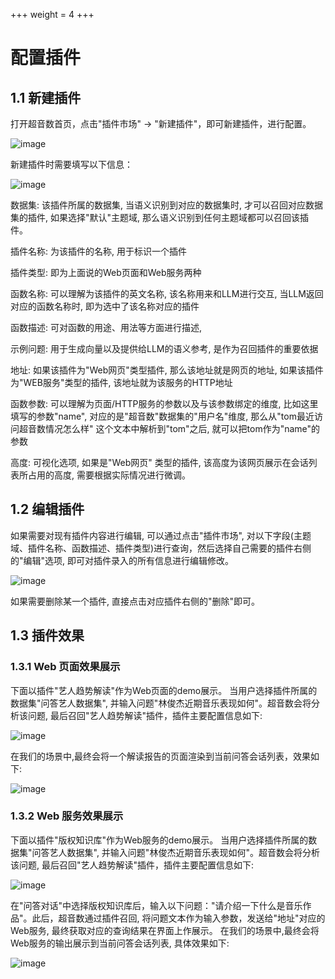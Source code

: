+++
weight = 4
+++

# 配置插件

## 1.1 新建插件 ##

打开超音数首页，点击"插件市场" -> "新建插件"，即可新建插件，进行配置。

![image](/img/plugin_new.jpg)

新建插件时需要填写以下信息：

![image](/img/plugin_info.jpg)
<br>

<p>数据集: 该插件所属的数据集, 当语义识别到对应的数据集时, 才可以召回对应数据集的插件, 如果选择"默认"主题域, 那么语义识别到任何主题域都可以召回该插件。
<p>插件名称: 为该插件的名称, 用于标识一个插件
<p>插件类型: 即为上面说的Web页面和Web服务两种
<p>函数名称: 可以理解为该插件的英文名称, 该名称用来和LLM进行交互, 当LLM返回对应的函数名称时, 即为选中了该名称对应的插件
<p>函数描述: 可对函数的用途、用法等方面进行描述,
<p>示例问题: 用于生成向量以及提供给LLM的语义参考, 是作为召回插件的重要依据
<p>地址: 如果该插件为"Web网页"类型插件, 那么该地址就是网页的地址, 如果该插件为"WEB服务"类型的插件, 该地址就为该服务的HTTP地址
<p>函数参数: 可以理解为页面/HTTP服务的参数以及与该参数绑定的维度, 比如这里填写的参数"name", 对应的是"超音数"数据集的"用户名"维度, 那么从"tom最近访问超音数情况怎么样" 这个文本中解析到"tom"之后, 就可以把tom作为"name"的参数
<p>高度: 可视化选项, 如果是"Web网页" 类型的插件, 该高度为该网页展示在会话列表所占用的高度, 需要根据实际情况进行微调。
<br>

## 1.2 编辑插件 ## 

如果需要对现有插件内容进行编辑, 可以通过点击"插件市场",  对以下字段(主题域、插件名称、函数描述、插件类型)进行查询，然后选择自己需要的插件右侧的"编辑"选项, 即可对插件录入的所有信息进行编辑修改。

![image](/img/plugin_edit.jpg)

如果需要删除某一个插件, 直接点击对应插件右侧的"删除"即可。
<br>

## 1.3 插件效果 ## 

### 1.3.1 Web 页面效果展示 ### 

下面以插件"艺人趋势解读"作为Web页面的demo展示。
当用户选择插件所属的数据集"问答艺人数据集", 并输入问题"林俊杰近期音乐表现如何"。超音数会将分析该问题, 最后召回"艺人趋势解读"插件，插件主要配置信息如下:

![image](/img/plugin_web_config.jpg)

在我们的场景中,最终会将一个解读报告的页面渲染到当前问答会话列表，效果如下:

![image](/img/plugin_web_result.jpg)


### 1.3.2  Web 服务效果展示 ### 

下面以插件"版权知识库"作为Web服务的demo展示。
当用户选择插件所属的数据集"问答艺人数据集", 并输入问题"林俊杰近期音乐表现如何"。超音数会将分析该问题, 最后召回"艺人趋势解读"插件，插件主要配置信息如下:

![image](/img/plugin_service_config.jpg)

在"问答对话"中选择版权知识库后，输入以下问题："请介绍一下什么是音乐作品"。此后，超音数通过插件召回, 将问题文本作为输入参数，发送给"地址"对应的Web服务, 最终获取对应的查询结果在界面上作展示。
在我们的场景中,最终会将Web服务的输出展示到当前问答会话列表, 具体效果如下:

![image](/img/plugin_service_result.jpg)





